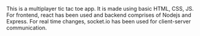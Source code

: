 This is a multiplayer tic tac toe app. It is made using basic HTML, CSS, JS.
For frontend, react has been used and backend comprises of Nodejs and Express.
For real time changes, socket.io has been used for client-server communication.
